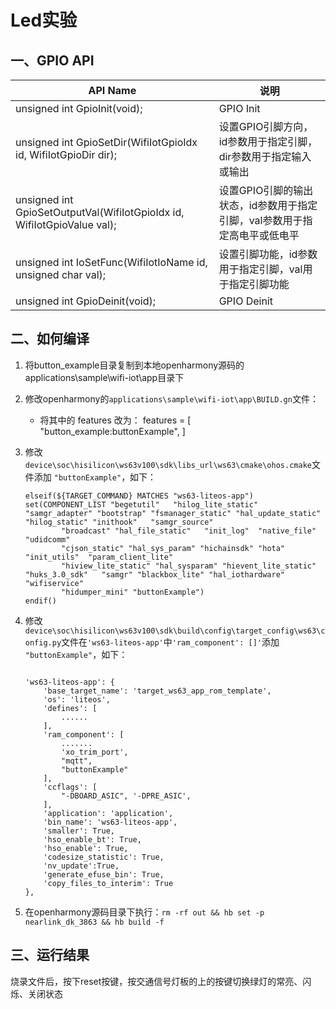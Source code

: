 # Led实验<a name="ZH-CN_TOPIC_0000001130176841"></a>

## 一、GPIO API

| API Name                                                     | 说明                                                         |
| ------------------------------------------------------------ | ------------------------------------------------------------ |
| unsigned int GpioInit(void);                                 | GPIO Init                                                    |
| unsigned int GpioSetDir(WifiIotGpioIdx id, WifiIotGpioDir dir); | 设置GPIO引脚方向，id参数用于指定引脚，dir参数用于指定输入或输出 |
| unsigned int GpioSetOutputVal(WifiIotGpioIdx id, WifiIotGpioValue val); | 设置GPIO引脚的输出状态，id参数用于指定引脚，val参数用于指定高电平或低电平 |
| unsigned int IoSetFunc(WifiIotIoName id, unsigned char val); | 设置引脚功能，id参数用于指定引脚，val用于指定引脚功能        |
| unsigned int GpioDeinit(void);                               | GPIO Deinit                                                  |

## 二、如何编译

1. 将button_example目录复制到本地openharmony源码的applications\sample\wifi-iot\app目录下

2. 修改openharmony的`applications\sample\wifi-iot\app\BUILD.gn`文件：
   * 将其中的 features 改为：
    features = [
        "button_example:buttonExample",
     ]

3. 修改`device\soc\hisilicon\ws63v100\sdk\libs_url\ws63\cmake\ohos.cmake`文件添加 `"buttonExample"`，如下：

    ```
    elseif(${TARGET_COMMAND} MATCHES "ws63-liteos-app")
    set(COMPONENT_LIST "begetutil"   "hilog_lite_static" "samgr_adapter" "bootstrap" "fsmanager_static" "hal_update_static" "hilog_static" "inithook"   "samgr_source"
            "broadcast" "hal_file_static"   "init_log"  "native_file" "udidcomm"
            "cjson_static" "hal_sys_param" "hichainsdk" "hota" "init_utils"  "param_client_lite"
            "hiview_lite_static" "hal_sysparam" "hievent_lite_static" "huks_3.0_sdk"   "samgr" "blackbox_lite" "hal_iothardware" "wifiservice"
            "hidumper_mini" "buttonExample")
    endif()
    ```

4. 修改`device\soc\hisilicon\ws63v100\sdk\build\config\target_config\ws63\config.py`文件在`'ws63-liteos-app'`中`'ram_component': []'`添加 `"buttonExample"`，如下：

    ```

    'ws63-liteos-app': {
        'base_target_name': 'target_ws63_app_rom_template',
        'os': 'liteos',
        'defines': [
            ......
        ],
        'ram_component': [
            .......
            'xo_trim_port',
            "mqtt",
            "buttonExample"
        ],
        'ccflags': [
            "-DBOARD_ASIC", '-DPRE_ASIC',
        ],
        'application': 'application',
        'bin_name': 'ws63-liteos-app',
        'smaller': True,
        'hso_enable_bt': True,
        'hso_enable': True,
        'codesize_statistic': True,
        'nv_update':True,
        'generate_efuse_bin': True,
        'copy_files_to_interim': True
    },

    ```

5. 在openharmony源码目录下执行：`rm -rf out && hb set -p nearlink_dk_3863 && hb build -f`

## 三、运行结果

烧录文件后，按下reset按键，按交通信号灯板的上的按键切换绿灯的常亮、闪烁、关闭状态
